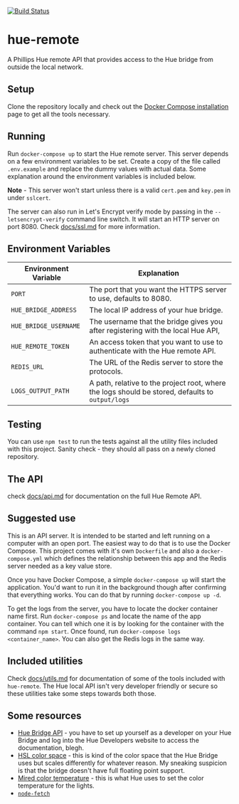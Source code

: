 [![Build Status](https://travis-ci.org/YashdalfTheGray/hue-remote.svg?branch=master)](https://travis-ci.org/YashdalfTheGray/hue-remote)

# hue-remote

A Phillips Hue remote API that provides access to the Hue bridge from outside the local network.

## Setup

Clone the repository locally and check out the [Docker Compose installation](https://docs.docker.com/compose/install/) page to get all the tools necessary.

## Running

Run `docker-compose up` to start the Hue remote server. This server depends on a few environment variables to be set. Create a copy of the file called `.env.example` and replace the dummy values with actual data. Some explanation around the environment variables is included below.

**Note** - This server won't start unless there is a valid `cert.pem` and `key.pem` in under `sslcert`.

The server can also run in Let's Encrypt verify mode by passing in the `--letsencrypt-verify` command line switch. It will start an HTTP server on port 8080. Check [docs/ssl.md](docs/ssl.md) for more information.

## Environment Variables

| Environment Variable  | Explanation                                                                                      |
| --------------------- | ------------------------------------------------------------------------------------------------ |
| `PORT`                | The port that you want the HTTPS server to use, defaults to 8080.                                |
| `HUE_BRIDGE_ADDRESS`  | The local IP address of your hue bridge.                                                         |
| `HUE_BRIDGE_USERNAME` | The username that the bridge gives you after registering with the local Hue API,                 |
| `HUE_REMOTE_TOKEN`    | An access token that you want to use to authenticate with the Hue remote API.                    |
| `REDIS_URL`           | The URL of the Redis server to store the protocols.                                              |
| `LOGS_OUTPUT_PATH`    | A path, relative to the project root, where the logs should be stored, defaults to `output/logs` |

## Testing

You can use `npm test` to run the tests against all the utility files included with this project. Sanity check - they should all pass on a newly cloned repository.

## The API

check [docs/api.md](docs/api.md) for documentation on the full Hue Remote API.

## Suggested use

This is an API server. It is intended to be started and left running on a computer with an open port. The easiest way to do that is to use the Docker Compose. This project comes with it's own `Dockerfile` and also a `docker-compose.yml` which defines the relationship between this app and the Redis server needed as a key value store.

Once you have Docker Compose, a simple `docker-compose up` will start the application. You'd want to run it in the background though after confirming that everything works. You can do that by running `docker-compose up -d`.

To get the logs from the server, you have to locate the docker container name first. Run `docker-compose ps` and locate the name of the app container. You can tell which one it is by looking for the container with the command `npm start`. Once found, run `docker-compose logs <container_name>`. You can also get the Redis logs in the same way.

## Included utilities

Check [docs/utils.md](docs/utils.md) for documentation of some of the tools included with `hue-remote`. The Hue local API isn't very developer friendly or secure so these utilities take some steps towards both those.

## Some resources

- [Hue Bridge API](https://www.developers.meethue.com/documentation/getting-started) - you have to set up yourself as a developer on your Hue Bridge and log into the Hue Developers website to access the documentation, blegh.
- [HSL color space](https://en.wikipedia.org/wiki/HSL_and_HSV) - this is kind of the color space that the Hue Bridge uses but scales differently for whatever reason. My sneaking suspicion is that the bridge doesn't have full floating point support.
- [Mired color temperature](https://en.wikipedia.org/wiki/Mired) - this is what Hue uses to set the color temperature for the lights.
- [`node-fetch`](https://www.npmjs.com/package/node-fetch)
